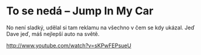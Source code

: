 <!--
title : To se nedá – Jump In My Car
author : Roman Ožana <ozana@omdesign.cz>
date : 20.7.2006 07:47:38
tags : video
-->

# To se nedá – Jump In My Car

No není sladký, udělal si tam reklamu na všechno v čem se kdy ukázal. Jeď Dave jeď, máš nejlepší auto na světě.

http://www.youtube.com/watch?v=sKPwFEPsueU
